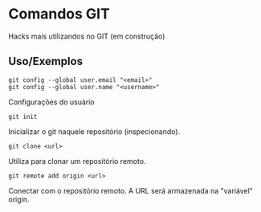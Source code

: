 
# Comandos GIT

Hacks mais utilizandos no GIT (em construção)


## Uso/Exemplos
```
git config --global user.email "<email>"
git config --global user.name "<username>"
```
Configurações do usuário
```
git init
```
Inicializar o git naquele repositório (inspecionando).
```
git clone <url>
```
Utiliza para clonar um repositório remoto.
```
git remote add origin <url>
```
Conectar com o repositório remoto. A URL será armazenada na "variável" origin.
